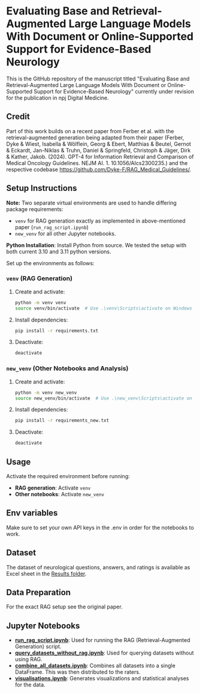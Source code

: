 # Evaluating Base and Retrieval-Augmented Large Language Models With Document or Online-Supported Support for Evidence-Based Neurology

This is the GitHub repository of the manuscript titled "Evaluating Base and Retrieval-Augmented Large Language Models With Document or Online-Supported Support for Evidence-Based Neurology" currently under revision for the publication in npj Digital Medicine. 

## Credit
Part of this work builds on a recent paper from Ferber et al. with the retrieval-augmented generation being adapted from their paper (Ferber, Dyke & Wiest, Isabella & Wölflein, Georg & Ebert, Matthias & Beutel, Gernot & Eckardt, Jan-Niklas & Truhn, Daniel & Springfeld, Christoph & Jäger, Dirk & Kather, Jakob. (2024). GPT-4 for Information Retrieval and Comparison of Medical Oncology Guidelines. NEJM AI. 1. 10.1056/AIcs2300235.) and the respective codebase https://github.com/Dyke-F/RAG_Medical_Guidelines/.


## Setup Instructions

**Note:** Two separate virtual environments are used to handle differing package requirements:
- `venv` for RAG generation exactly as implemented in above-mentioned paper (`run_rag_script.ipynb`)
- `new_venv` for all other Jupyter notebooks.

**Python Installation**: Install Python from source. We tested the setup with both current 3.10 and 3.11 python versions.  

Set up the environments as follows:

### `venv` (RAG Generation)
1. Create and activate:
   ```bash
   python -m venv venv
   source venv/bin/activate  # Use .\venv\Scripts\activate on Windows
   ```
2. Install dependencies:
   ```bash
   pip install -r requirements.txt
   ```
3. Deactivate:
   ```bash
   deactivate
   ```

### `new_venv` (Other Notebooks and Analysis)
1. Create and activate:
   ```bash
   python -m venv new_venv
   source new_venv/bin/activate  # Use .\new_venv\Scripts\activate on Windows
   ```
2. Install dependencies:
   ```bash
   pip install -r requirements_new.txt
   ```
3. Deactivate:
   ```bash
   deactivate
   ```

## Usage
Activate the required environment before running:
- **RAG generation**: Activate `venv`
- **Other notebooks**: Activate `new_venv`
  
## Env variables
Make sure to set your own API keys in the .env in order for the notebooks to work. 

## Dataset
The dataset of neurological questions, answers, and ratings is available as Excel sheet in the [Results folder](Results/All_Answers_Full_DF_annotated_all.xlsx).

## Data Preparation
For the exact RAG setup see the original paper. 

## Jupyter Notebooks
- **[run_rag_script.ipynb](run_rag_script.ipynb)**: Used for running the RAG (Retrieval-Augmented Generation) script.
- **[query_datasets_without_rag.ipynb](query_datasets_without_rag.ipynb)**: Used for querying datasets without using RAG.
- **[combine_all_datasets.ipynb](combine_all_datasets.ipynb)**: Combines all datasets into a single DataFrame. This was then distributed to the raters. 
- **[visualisations.ipynb](visualisations.ipynb)**: Generates visualizations and statistical analyses for the data.


